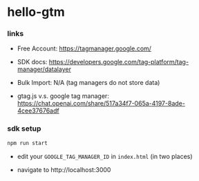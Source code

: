 # hello-gtm
 
### links

- Free Account:
https://tagmanager.google.com/

- SDK docs:
https://developers.google.com/tag-platform/tag-manager/datalayer

- Bulk Import:
N/A (tag managers do not store data)

- gtag.js v.s. google tag manager:
https://chat.openai.com/share/517a34f7-065a-4197-8ade-4cee37676adf


### sdk setup

```bash
npm run start
```

- edit your `GOOGLE_TAG_MANAGER_ID` in `index.html` (in two places)

- navigate to http://localhost:3000

